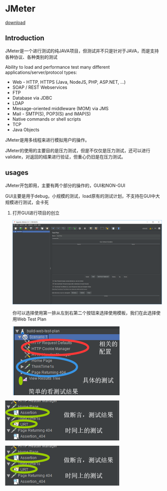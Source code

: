 # JMeter

[download](http://jmeter.apache.org/download_jmeter.cgi)

## Introduction

JMeter是一个进行测试的纯JAVA项目，但测试并不只是针对于JAVA，而是支持各种协议、各种类别的测试

Ability to load and performance test many different applications/server/protocol types:

- Web - HTTP, HTTPS (Java, NodeJS, PHP, ASP.NET, …)
- SOAP / REST Webservices
- FTP
- Database via JDBC
- LDAP
- Message-oriented middleware (MOM) via JMS
- Mail - SMTP(S), POP3(S) and IMAP(S)
- Native commands or shell scripts
- TCP
- Java Objects

JMeter是用多线程来进行模拟用户的操作。

JMeter的使用的主要目的是压力测试，但是不仅仅是压力测试，还可以进行validate，对返回的结果进行验证，但重心仍旧是在压力测试。

## usages

JMeter开包即用，主要有两个部分的操作的，GUI和NON-GUI

GUI主要是用于debug，小规模的测试，load原有的测试计划，不支持在GUI中大规模进行测试，会卡死

1. 打开GUI进行项目的创立

   ![gui](./images/gui.png)

   你可以选择使用第一排从左到右第二个按钮来选择使用模板，我们在此选择使用Web Test Plan

   ![structure](./images/structure.png)

![validate](./images/validate.png)

![validate](./images/validate.png)

